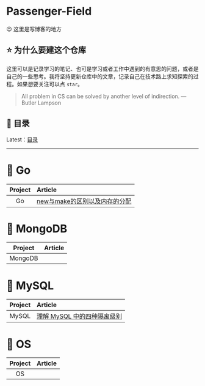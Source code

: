 # Passenger-Field
😉 这里是写博客的地方

## ⭐️ 为什么要建这个仓库

这里可以是记录学习的笔记、也可是学习或者工作中遇到的有意思的问题，或者是自己的一些思考。我将坚持更新仓库中的文章，记录自己在技术路上求知探索的过程。如果想要关注可以点 `star`。

> All problem in CS can be solved by another level of indirection. — Butler Lampson


## 📖 目录


Latest：[目录]()


----------------------------

# 🐳 Go

| Project | Article                                                                              |
| :-----: | :----------------------------------------------------------------------------------- |
|   Go    | [new与make的区别以及内存的分配](./contents/Golang/newMakeAndMemoryAllocation.md)<br> |

# 🐳 MongoDB

| Project | Article |
| :-----: | :------ |
| MongoDB | <br>    |

# 🐳 MySQL

| Project | Article                                                                    |
| :-----: | :------------------------------------------------------------------------- |
|  MySQL  | [理解 MySQL 中的四种隔离级别](./contents/MySQL/fourIsolationLevels.md)<br> |

# 🐳 OS

| Project | Article |
| :-----: | :------ |
|   OS    | <br>    |